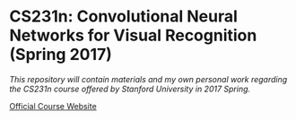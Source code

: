# CS231n: Convolutional Neural Networks for Visual Recognition (Spring 2017)

_This repository will contain materials and my own personal work regarding the CS231n course offered by Stanford University in 2017 Spring._

[Official Course Website](http://cs231n.stanford.edu/2017/syllabus)

